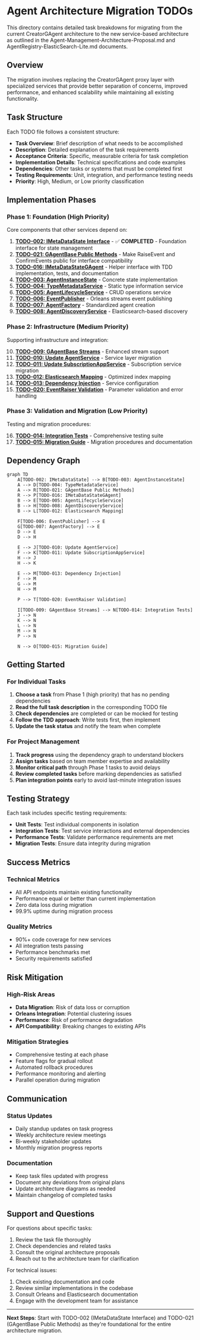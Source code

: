 # Agent Architecture Migration TODOs

This directory contains detailed task breakdowns for migrating from the current CreatorGAgent architecture to the new service-based architecture as outlined in the Agent-Management-Architecture-Proposal.md and AgentRegistry-ElasticSearch-Lite.md documents.

## Overview

The migration involves replacing the CreatorGAgent proxy layer with specialized services that provide better separation of concerns, improved performance, and enhanced scalability while maintaining all existing functionality.

## Task Structure

Each TODO file follows a consistent structure:

- **Task Overview**: Brief description of what needs to be accomplished
- **Description**: Detailed explanation of the task requirements
- **Acceptance Criteria**: Specific, measurable criteria for task completion
- **Implementation Details**: Technical specifications and code examples
- **Dependencies**: Other tasks or systems that must be completed first
- **Testing Requirements**: Unit, integration, and performance testing needs
- **Priority**: High, Medium, or Low priority classification

## Implementation Phases

### Phase 1: Foundation (High Priority)
Core components that other services depend on:

1. **[TODO-002: IMetaDataState Interface](./TODO-002-IMetaDataState.md)** - ✅ **COMPLETED** - Foundation interface for state management
2. **[TODO-021: GAgentBase Public Methods](./TODO-021-GAgentBase-Public-Methods.md)** - Make RaiseEvent and ConfirmEvents public for interface compatibility
3. **[TODO-016: IMetaDataStateGAgent](./TODO-016-IMetaDataStateGAgent.md)** - Helper interface with TDD implementation, tests, and documentation
4. **[TODO-003: AgentInstanceState](./TODO-003-AgentInstanceState.md)** - Concrete state implementation
5. **[TODO-004: TypeMetadataService](./TODO-004-TypeMetadataService.md)** - Static type information service
6. **[TODO-005: AgentLifecycleService](./TODO-005-AgentLifecycleService.md)** - CRUD operations service
7. **[TODO-006: EventPublisher](./TODO-006-EventPublisher.md)** - Orleans streams event publishing
8. **[TODO-007: AgentFactory](./TODO-007-AgentFactory.md)** - Standardized agent creation
9. **[TODO-008: AgentDiscoveryService](./TODO-008-AgentDiscoveryService.md)** - Elasticsearch-based discovery

### Phase 2: Infrastructure (Medium Priority)
Supporting infrastructure and integration:

10. **[TODO-009: GAgentBase Streams](./TODO-009-GAgentBase-Streams.md)** - Enhanced stream support
11. **[TODO-010: Update AgentService](./TODO-010-Update-AgentService.md)** - Service layer migration
12. **[TODO-011: Update SubscriptionAppService](./TODO-011-Update-SubscriptionAppService.md)** - Subscription service migration
13. **[TODO-012: Elasticsearch Mapping](./TODO-012-Elasticsearch-Mapping.md)** - Optimized index mapping
14. **[TODO-013: Dependency Injection](./TODO-013-DependencyInjection.md)** - Service configuration
15. **[TODO-020: EventRaiser Validation](./TODO-020-EventRaiser-Validation.md)** - Parameter validation and error handling

### Phase 3: Validation and Migration (Low Priority)
Testing and migration procedures:

16. **[TODO-014: Integration Tests](./TODO-014-Integration-Tests.md)** - Comprehensive testing suite
17. **[TODO-015: Migration Guide](./TODO-015-Migration-Guide.md)** - Migration procedures and documentation

## Dependency Graph

```mermaid
graph TD
    A[TODO-002: IMetaDataState] --> B[TODO-003: AgentInstanceState]
    A --> D[TODO-004: TypeMetadataService]
    A --> R[TODO-021: GAgentBase Public Methods]
    R --> P[TODO-016: IMetaDataStateGAgent]
    B --> E[TODO-005: AgentLifecycleService]
    B --> H[TODO-008: AgentDiscoveryService]
    B --> L[TODO-012: Elasticsearch Mapping]
    
    F[TODO-006: EventPublisher] --> E
    G[TODO-007: AgentFactory] --> E
    D --> E
    D --> H
    
    E --> J[TODO-010: Update AgentService]
    F --> K[TODO-011: Update SubscriptionAppService]
    H --> J
    H --> K
    
    E --> M[TODO-013: Dependency Injection]
    F --> M
    G --> M
    H --> M
    
    P --> T[TODO-020: EventRaiser Validation]
    
    I[TODO-009: GAgentBase Streams] --> N[TODO-014: Integration Tests]
    J --> N
    K --> N
    L --> N
    M --> N
    P --> N
    
    N --> O[TODO-015: Migration Guide]
```

## Getting Started

### For Individual Tasks

1. **Choose a task** from Phase 1 (high priority) that has no pending dependencies
2. **Read the full task description** in the corresponding TODO file
3. **Check dependencies** are completed or can be mocked for testing
4. **Follow the TDD approach**: Write tests first, then implement
5. **Update the task status** and notify the team when complete

### For Project Management

1. **Track progress** using the dependency graph to understand blockers
2. **Assign tasks** based on team member expertise and availability
3. **Monitor critical path** through Phase 1 tasks to avoid delays
4. **Review completed tasks** before marking dependencies as satisfied
5. **Plan integration points** early to avoid last-minute integration issues

## Testing Strategy

Each task includes specific testing requirements:

- **Unit Tests**: Test individual components in isolation
- **Integration Tests**: Test service interactions and external dependencies
- **Performance Tests**: Validate performance requirements are met
- **Migration Tests**: Ensure data integrity during migration

## Success Metrics

### Technical Metrics
- All API endpoints maintain existing functionality
- Performance equal or better than current implementation
- Zero data loss during migration
- 99.9% uptime during migration process

### Quality Metrics
- 90%+ code coverage for new services
- All integration tests passing
- Performance benchmarks met
- Security requirements satisfied

## Risk Mitigation

### High-Risk Areas
- **Data Migration**: Risk of data loss or corruption
- **Orleans Integration**: Potential clustering issues
- **Performance**: Risk of performance degradation
- **API Compatibility**: Breaking changes to existing APIs

### Mitigation Strategies
- Comprehensive testing at each phase
- Feature flags for gradual rollout
- Automated rollback procedures
- Performance monitoring and alerting
- Parallel operation during migration

## Communication

### Status Updates
- Daily standup updates on task progress
- Weekly architecture review meetings
- Bi-weekly stakeholder updates
- Monthly migration progress reports

### Documentation
- Keep task files updated with progress
- Document any deviations from original plans
- Update architecture diagrams as needed
- Maintain changelog of completed tasks

## Support and Questions

For questions about specific tasks:
1. Review the task file thoroughly
2. Check dependencies and related tasks
3. Consult the original architecture proposals
4. Reach out to the architecture team for clarification

For technical issues:
1. Check existing documentation and code
2. Review similar implementations in the codebase
3. Consult Orleans and Elasticsearch documentation
4. Engage with the development team for assistance

---

**Next Steps**: Start with TODO-002 (IMetaDataState Interface) and TODO-021 (GAgentBase Public Methods) as they're foundational for the entire architecture migration.